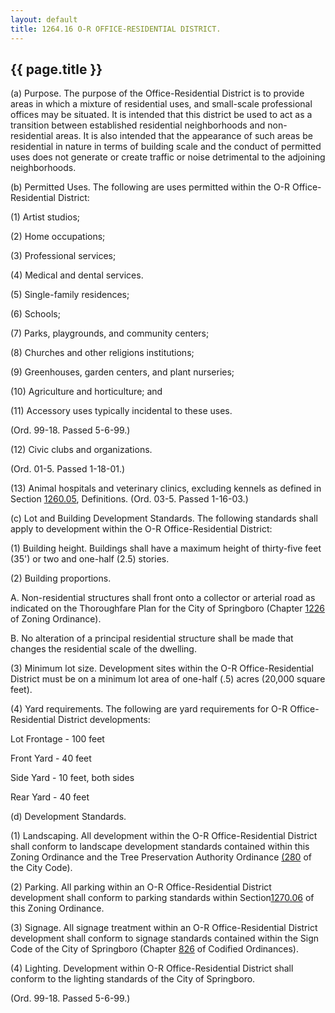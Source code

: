```yaml
---
layout: default 
title: 1264.16 O-R OFFICE-RESIDENTIAL DISTRICT.
---
```


{{ page.title }}
----------------

​(a) Purpose. The purpose of the Office-Residential District is to
provide areas in which a mixture of residential uses, and small-scale
professional offices may be situated. It is intended that this district
be used to act as a transition between established residential
neighborhoods and non-residential areas. It is also intended that the
appearance of such areas be residential in nature in terms of building
scale and the conduct of permitted uses does not generate or create
traffic or noise detrimental to the adjoining neighborhoods.

​(b) Permitted Uses. The following are uses permitted within the O-R
Office- Residential District:

​(1) Artist studios;

​(2) Home occupations;

​(3) Professional services;

​(4) Medical and dental services.

​(5) Single-family residences;

​(6) Schools;

​(7) Parks, playgrounds, and community centers;

​(8) Churches and other religions institutions;

​(9) Greenhouses, garden centers, and plant nurseries;

​(10) Agriculture and horticulture; and

​(11) Accessory uses typically incidental to these uses.

(Ord. 99-18. Passed 5-6-99.)

​(12) Civic clubs and organizations.

(Ord. 01-5. Passed 1-18-01.)

​(13) Animal hospitals and veterinary clinics, excluding kennels as
defined in Section [1260.05](4c942bd2.html), Definitions. (Ord. 03-5.
Passed 1-16-03.)

​(c) Lot and Building Development Standards. The following standards
shall apply to development within the O-R Office-Residential District:

​(1) Building height. Buildings shall have a maximum height of
thirty-five feet (35') or two and one-half (2.5) stories.

​(2) Building proportions.

A. Non-residential structures shall front onto a collector or arterial
road as indicated on the Thoroughfare Plan for the City of Springboro
(Chapter [1226](477ad6ae.html) of Zoning Ordinance).

B. No alteration of a principal residential structure shall be made that
changes the residential scale of the dwelling.

​(3) Minimum lot size. Development sites within the O-R
Office-Residential District must be on a minimum lot area of one-half
(.5) acres (20,000 square feet).

​(4) Yard requirements. The following are yard requirements for O-R
Office-Residential District developments:

Lot Frontage - 100 feet

Front Yard - 40 feet

Side Yard - 10 feet, both sides

Rear Yard - 40 feet

​(d) Development Standards.

​(1) Landscaping. All development within the O-R Office-Residential
District shall conform to landscape development standards contained
within this Zoning Ordinance and the Tree Preservation Authority
Ordinance [(280](190dab57.html) of the City Code).

​(2) Parking. All parking within an O-R Office-Residential District
development shall conform to parking standards within
Section[1270.06](50e9959d.html) of this Zoning Ordinance.

​(3) Signage. All signage treatment within an O-R Office-Residential
District development shall conform to signage standards contained within
the Sign Code of the City of Springboro (Chapter [826](39f755a4.html) of
Codified Ordinances).

​(4) Lighting. Development within O-R Office-Residential District shall
conform to the lighting standards of the City of Springboro.

(Ord. 99-18. Passed 5-6-99.)

